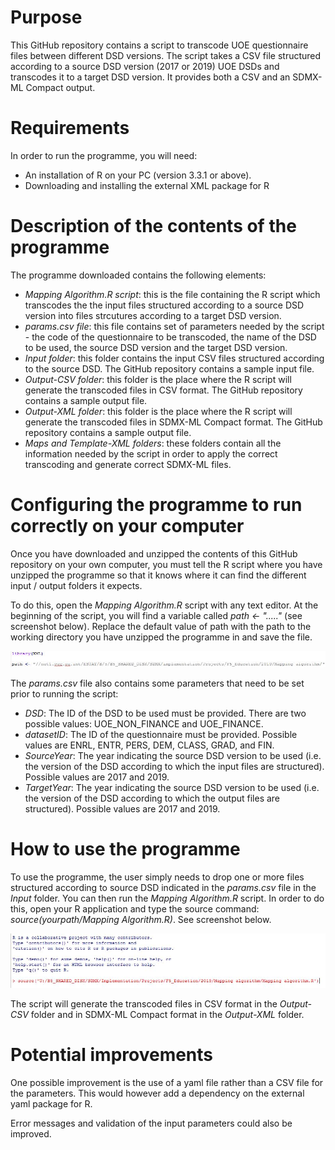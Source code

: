 # Purpose
This GitHub repository contains a script to transcode UOE questionnaire files between different DSD versions. The script takes a CSV file structured according to a source DSD version (2017 or 2019) UOE DSDs and transcodes it to a target DSD version. It provides both a CSV and an SDMX-ML Compact output.

# Requirements
In order to run the programme, you will need:
* An installation of R on your PC (version 3.3.1 or above).
* Downloading and installing the external XML package for R

# Description of the contents of the programme
The programme downloaded contains the following elements:
* _Mapping Algorithm.R script_: this is the file containing the R script which transcodes the the input files structured according to a source DSD version into files strcutures according to a target DSD version.
* _params.csv file_: this file contains set of parameters needed by the script - the code of the questionnaire to be transcoded, the name of the DSD to be used, the source DSD version and the target DSD version.
* _Input folder_: this folder contains the input CSV files structured according to the source DSD. The GitHub repository contains a sample input file.
* _Output-CSV folder_: this folder is the place where the R script will generate the transcoded files in CSV format. The GitHub repository contains a sample output file.
* _Output-XML folder_: this folder is the place where the R script will generate the transcoded files in SDMX-ML Compact format. The GitHub repository contains a sample output file.
* _Maps and Template-XML folders_: these folders contain all the information needed by the script in order to apply the correct transcoding and generate correct SDMX-ML files.

# Configuring the programme to run correctly on your computer
Once you have downloaded and unzipped the contents of this GitHub repository on your own computer, you must tell the R script where you have unzipped the programme so that it knows where it can find the different input / output folders it expects.

To do this, open the *Mapping Algorithm.R* script with any text editor. At the beginning of the script, you will find a variable called *path ← "....."* (see screenshot below). Replace the default value of path with the path to the working directory you have unzipped the programme in and save the file.

![alt text](https://github.com/LucaGramaglia/UOE-Transcoding/blob/master/Images/path.jpg "Path screenshot")

The *params.csv* file also contains some parameters that need to be set prior to running the script:
* _DSD_: The ID of the DSD to be used must be provided. There are two possible values: UOE_NON_FINANCE and UOE_FINANCE.
* _datasetID_: The ID of the questionnaire must be provided. Possible values are ENRL, ENTR, PERS, DEM, CLASS, GRAD, and FIN.
* _SourceYear_: The year indicating the source DSD version to be used (i.e. the version of the DSD according to which the input files are structured). Possible values are 2017 and 2019.
* _TargetYear_: The year indicating the source DSD version to be used (i.e. the version of the DSD according to which the output files are structured). Possible values are 2017 and 2019.

# How to use the programme
To use the programme, the user simply needs to drop one or more files structured according to source DSD indicated in the _params.csv_ file in the *Input* folder. You can then run the *Mapping Algorithm.R* script. In order to do this, open your R application and type the source command: *source(yourpath/Mapping Algorithm.R)*. See screenshot below.

![alt text](https://github.com/LucaGramaglia/UOE-Transcoding/blob/master/Images/source.jpg "R screenshot")

The script will generate the transcoded files in CSV format in the _Output-CSV_ folder and in SDMX-ML Compact format in the _Output-XML_ folder. 

# Potential improvements
One possible improvement is the use of a yaml file rather than a CSV file for the parameters. This would however add a dependency on the external yaml package for R.

Error messages and validation of the input parameters could also be improved.


